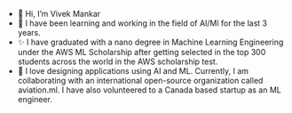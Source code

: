- 👋 Hi, I’m Vivek Mankar 
- 👀 I have been learning and working in the field of AI/Ml for the last 3 years.
- ✨  I have graduated with a nano degree in Machine Learning Engineering under the AWS ML Scholarship after getting selected in the top 300 students across the world in the AWS scholarship test.
- 🌱 I love designing applications using AI and ML. Currently, I am collaborating with an international open-source organization called aviation.ml. I have also volunteered to a Canada based startup as an ML engineer. 

<!---
- I love designing applications using AI and ML. I have worked on End-toEnd ML projects that uses technologies like Time series forecasting, Regression, Classification, Computer Vision and Natural Language Processing, I have worked on the backend developement of an eCommerce website spareware.com check out the projects section.
- 🌱 Skills: 


      - Software Development, DBMS, OS, Data Structures and Algorithms, Deep Learning, Machine learning, and Data Science
      - AWS : AWS sagemaker, AWS lambda, S3 bucket, and API Gateway
      - Languages: C, C++ Python, Java, SQL, and JS
      - Frameworks: Django and Flask
      - Project Management: ClickUp and Jira
      - Data Analysis : PowerBI, Tableau
      
---> 
<!---
Vivek1258/Vivek1258 is a ✨ special ✨ repository because its `README.md` (this file) appears on your GitHub profile.
You can click the Preview link to take a look at your changes.
--->
